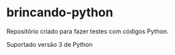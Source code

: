 # brincando-python
Repositório criado para fazer testes com códigos Python.

Suportado versão 3 de Python

